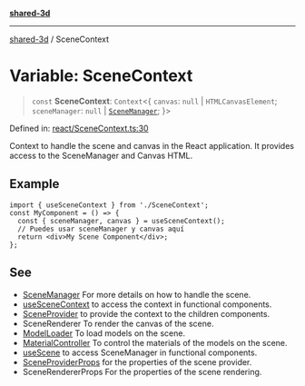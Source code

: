 [**shared-3d**](../README.md)

***

[shared-3d](../globals.md) / SceneContext

# Variable: SceneContext

> `const` **SceneContext**: `Context`\<\{ `canvas`: `null` \| `HTMLCanvasElement`; `sceneManager`: `null` \| [`SceneManager`](../classes/SceneManager.md); \}\>

Defined in: [react/SceneContext.ts:30](https://github.com/ysordo/shared-3d/blob/b6432fb3e17dac484f77d6ff1862cd9a4f0ddf38/src/react/SceneContext.ts#L30)

Context to handle the scene and canvas in the React application.
It provides access to the SceneManager and Canvas HTML.

## Example

```tsx
import { useSceneContext } from './SceneContext';
const MyComponent = () => {
  const { sceneManager, canvas } = useSceneContext();
  // Puedes usar sceneManager y canvas aquí
  return <div>My Scene Component</div>;
};
```

## See

 - [SceneManager](../classes/SceneManager.md) For more details on how to handle the scene.
 - [useSceneContext](../functions/useSceneContext.md) to access the context in functional components.
 - [SceneProvider](../functions/SceneProvider.md) to provide the context to the children components.
 - SceneRenderer To render the canvas of the scene.
 - [ModelLoader](../functions/ModelLoader.md) To load models on the scene.
 - [MaterialController](../functions/MaterialController.md) To control the materials of the models on the scene.
 - [useScene](../functions/useScene.md) to access SceneManager in functional components.
 - [SceneProviderProps](../interfaces/SceneProviderProps.md) for the properties of the scene provider.
 - SceneRendererProps For the properties of the scene rendering.
